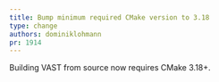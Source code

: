 ```yaml
---
title: Bump minimum required CMake version to 3.18
type: change
authors: dominiklohmann
pr: 1914
---
```


Building VAST from source now requires CMake 3.18+.
